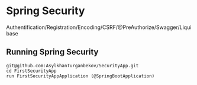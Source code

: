 # Spring Security

Authentification/Registration/Encoding/CSRF/@PreAuthorize/Swagger/Liquibase


## Running Spring Security
```
git@github.com:AsylkhanTurganbekov/SecurityApp.git
cd FirstSecurityApp
run FirstSecurityAppApplication (@SpringBootApplication)
```
